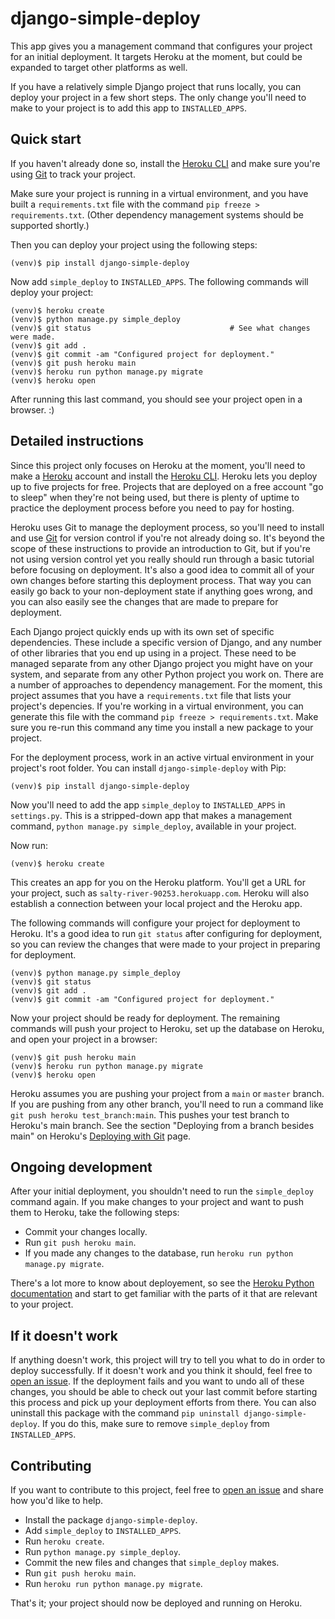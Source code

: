 django-simple-deploy
===

This app gives you a management command that configures your project for an initial deployment. It targets Heroku at the moment, but could be expanded to target other platforms as well.

If you have a relatively simple Django project that runs locally, you can deploy your project in a few short steps. The only change you'll need to make to your project is to add this app to `INSTALLED_APPS`.

Quick start
---

If you haven't already done so, install the [Heroku CLI](https://devcenter.heroku.com/articles/heroku-cli) and make sure you're using [Git](https://git-scm.com) to track your project.

Make sure your project is running in a virtual environment, and you have built a `requirements.txt` file with the command `pip freeze > requirements.txt`. (Other dependency management systems should be supported shortly.)

Then you can deploy your project using the following steps:

```
(venv)$ pip install django-simple-deploy
```

Now add `simple_deploy` to `INSTALLED_APPS`. The following commands will deploy your project:

```
(venv)$ heroku create
(venv)$ python manage.py simple_deploy
(venv)$ git status                               # See what changes were made.
(venv)$ git add .
(venv)$ git commit -am "Configured project for deployment."
(venv)$ git push heroku main
(venv)$ heroku run python manage.py migrate
(venv)$ heroku open
```

After running this last command, you should see your project open in a browser. :)

Detailed instructions
---

Since this project only focuses on Heroku at the moment, you'll need to make a [Heroku](https://heroku.com/) account and install the [Heroku CLI](https://devcenter.heroku.com/articles/heroku-cli). Heroku lets you deploy up to five projects for free. Projects that are deployed on a free account "go to sleep" when they're not being used, but there is plenty of uptime to practice the deployment process before you need to pay for hosting.

Heroku uses Git to manage the deployment process, so you'll need to install and use [Git](https://git-scm.com) for version control if you're not already doing so. It's beyond the scope of these instructions to provide an introduction to Git, but if you're not using version control yet you really should run through a basic tutorial before focusing on deployment. It's also a good idea to commit all of your own changes before starting this deployment process. That way you can easily go back to your non-deployment state if anything goes wrong, and you can also easily see the changes that are made to prepare for deployment.

Each Django project quickly ends up with its own set of specific dependencies. These include a specific version of Django, and any number of other libraries that you end up using in a project. These need to be managed separate from any other Django project you might have on your system, and separate from any other Python project you work on. There are a number of approaches to dependency management. For the moment, this project assumes that you have a `requirements.txt` file that lists your project's depencies. If you're working in a virtual environment, you can generate this file with the command `pip freeze > requirements.txt`. Make sure you re-run this command any time you install a new package to your project.

For the deployment process, work in an active virtual environment in your project's root folder. You can install `django-simple-deploy` with Pip:

```
(venv)$ pip install django-simple-deploy
```

Now you'll need to add the app `simple_deploy` to `INSTALLED_APPS` in `settings.py`. This is a stripped-down app that makes a management command, `python manage.py simple_deploy`, available in your project.

Now run:

```
(venv)$ heroku create
```

This creates an app for you on the Heroku platform. You'll get a URL for your project, such as `salty-river-90253.herokuapp.com`. Heroku will also establish a connection between your local project and the Heroku app.

The following commands will configure your project for deployment to Heroku. It's a good idea to run `git status` after configuring for deployment, so you can review the changes that were made to your project in preparing for deployment.

```
(venv)$ python manage.py simple_deploy
(venv)$ git status
(venv)$ git add .
(venv)$ git commit -am "Configured project for deployment."
```

Now your project should be ready for deployment. The remaining commands will push your project to Heroku, set up the database on Heroku, and open your project in a browser:

```
(venv)$ git push heroku main
(venv)$ heroku run python manage.py migrate
(venv)$ heroku open
```

Heroku assumes you are pushing your project from a `main` or `master` branch. If you are pushing from any other branch, you'll need to run a command like `git push heroku test_branch:main`. This pushes your test branch to Heroku's main branch. See the section "Deploying from a branch besides main" on Heroku's [Deploying with Git](https://devcenter.heroku.com/articles/git#deploying-code) page.

Ongoing development
---

After your initial deployment, you shouldn't need to run the `simple_deploy` command again. If you make changes to your project and want to push them to Heroku, take the following steps:

- Commit your changes locally.
- Run `git push heroku main`.
- If you made any changes to the database, run `heroku run python manage.py migrate`.

There's a lot more to know about deployement, so see the [Heroku Python documentation](https://devcenter.heroku.com/categories/python-support) and start to get familiar with the parts of it that are relevant to your project.

If it doesn't work
----

If anything doesn't work, this project will try to tell you what to do in order to deploy successfully. If it doesn't work and you think it should, feel free to [open an issue](https://github.com/ehmatthes/django-simple-deploy/issues). If the deployment fails and you want to undo all of these changes, you should be able to check out your last commit before starting this process and pick up your deployment efforts from there. You can also uninstall this package with the command `pip uninstall django-simple-deploy`. If you do this, make sure to remove `simple_deploy` from `INSTALLED_APPS`.

Contributing
---

If you want to contribute to this project, feel free to [open an issue](https://github.com/ehmatthes/django-simple-deploy/issues) and share how you'd like to help.







- Install the package `django-simple-deploy`.
- Add `simple_deploy` to `INSTALLED_APPS`.
- Run `heroku create`.
- Run `python manage.py simple_deploy`.
- Commit the new files and changes that `simple_deploy` makes.
- Run `git push heroku main`.
- Run `heroku run python manage.py migrate`.

That's it; your project should now be deployed and running on Heroku.